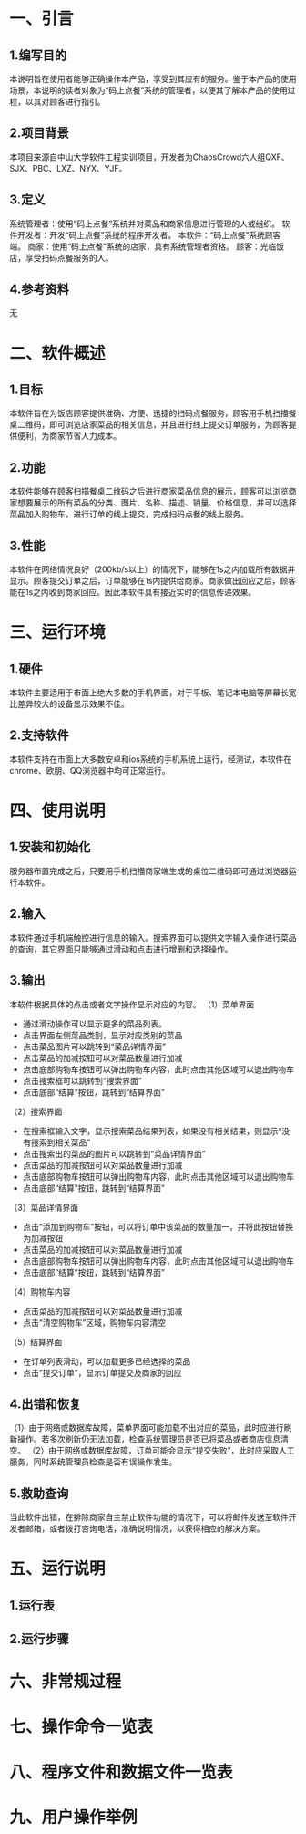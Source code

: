 # 一、引言
## 1.编写目的
本说明旨在使用者能够正确操作本产品，享受到其应有的服务。鉴于本产品的使用场景，本说明的读者对象为“码上点餐”系统的管理者，以便其了解本产品的使用过程，以其对顾客进行指引。
## 2.项目背景
本项目来源自中山大学软件工程实训项目，开发者为ChaosCrowd六人组QXF、SJX、PBC、LXZ、NYX、YJF。
## 3.定义
系统管理者：使用“码上点餐”系统并对菜品和商家信息进行管理的人或组织。
软件开发者：开发“码上点餐”系统的程序开发者。
本软件：“码上点餐”系统顾客端。
商家：使用“码上点餐”系统的店家，具有系统管理者资格。
顾客：光临饭店，享受扫码点餐服务的人。
## 4.参考资料
无
# 二、软件概述
## 1.目标
本软件旨在为饭店顾客提供准确、方便、迅捷的扫码点餐服务，顾客用手机扫描餐桌二维码，即可浏览店家菜品的相关信息，并且进行线上提交订单服务，为顾客提供便利，为商家节省人力成本。
## 2.功能
本软件能够在顾客扫描餐桌二维码之后进行商家菜品信息的展示，顾客可以浏览商家想要展示的所有菜品的分类、图片、名称、描述、销量、价格信息，并可以选择菜品加入购物车，进行订单的线上提交，完成扫码点餐的线上服务。
## 3.性能
本软件在网络情况良好（200kb/s以上）的情况下，能够在1s之内加载所有数据并显示。顾客提交订单之后，订单能够在1s内提供给商家。商家做出回应之后，顾客能在1s之内收到商家回应。因此本软件具有接近实时的信息传递效果。
# 三、运行环境
## 1.硬件
本软件主要适用于市面上绝大多数的手机界面，对于平板、笔记本电脑等屏幕长宽比差异较大的设备显示效果不佳。
## 2.支持软件
本软件支持在市面上大多数安卓和ios系统的手机系统上运行，经测试，本软件在chrome、欧朋、QQ浏览器中均可正常运行。
# 四、使用说明
## 1.安装和初始化
服务器布置完成之后，只要用手机扫描商家端生成的桌位二维码即可通过浏览器运行本软件。
## 2.输入
本软件通过手机端触控进行信息的输入。搜索界面可以提供文字输入操作进行菜品的查询，其它界面只能够通过滑动和点击进行增删和选择操作。
## 3.输出
本软件根据具体的点击或者文字操作显示对应的内容。
（1）菜单界面

 - 通过滑动操作可以显示更多的菜品列表。
 - 点击界面左侧菜品类别，显示对应类别的菜品
 - 点击菜品图片可以跳转到“菜品详情界面”
 - 点击菜品的加减按钮可以对菜品数量进行加减
 - 点击底部购物车按钮可以弹出购物车内容，此时点击其他区域可以退出购物车
 - 点击搜索框可以跳转到“搜索界面”
 - 点击底部“结算”按钮，跳转到“结算界面”
 
（2）搜索界面

 - 在搜索框输入文字，显示搜索菜品结果列表，如果没有相关结果，则显示“没有搜索到相关菜品”
 - 点击搜索出的菜品的图片可以跳转到“菜品详情界面”
 - 点击菜品的加减按钮可以对菜品数量进行加减
 - 点击底部购物车按钮可以弹出购物车内容，此时点击其他区域可以退出购物车
 - 点击底部“结算”按钮，跳转到“结算界面”

（3）菜品详情界面

 - 点击“添加到购物车”按钮，可以将订单中该菜品的数量加一，并将此按钮替换为加减按钮
 - 点击菜品的加减按钮可以对菜品数量进行加减
 - 点击底部购物车按钮可以弹出购物车内容，此时点击其他区域可以退出购物车
 - 点击底部“结算”按钮，跳转到“结算界面”
 
（4）购物车内容
 - 点击菜品的加减按钮可以对菜品数量进行加减
 - 点击“清空购物车”区域，购物车内容清空
 
（5）结算界面
 - 在订单列表滑动，可以加载更多已经选择的菜品
 - 点击“提交订单”，显示订单提交及商家的回应
## 4.出错和恢复
（1）由于网络或数据库故障，菜单界面可能加载不出对应的菜品，此时应进行刷新操作。若多次刷新仍无法加载，检查系统管理员是否已将菜品或者商店信息清空。
（2）由于网络或数据库故障，订单可能会显示“提交失败”，此时应采取人工服务，同时系统管理员检查是否有误操作发生。
## 5.救助查询
当此软件出错，在排除商家自主禁止软件功能的情况下，可以将邮件发送至软件开发者邮箱，或者拨打咨询电话，准确说明情况，以获得相应的解决方案。
# 五、运行说明
## 1.运行表
## 2.运行步骤
# 六、非常规过程
# 七、操作命令一览表
# 八、程序文件和数据文件一览表
# 九、用户操作举例

